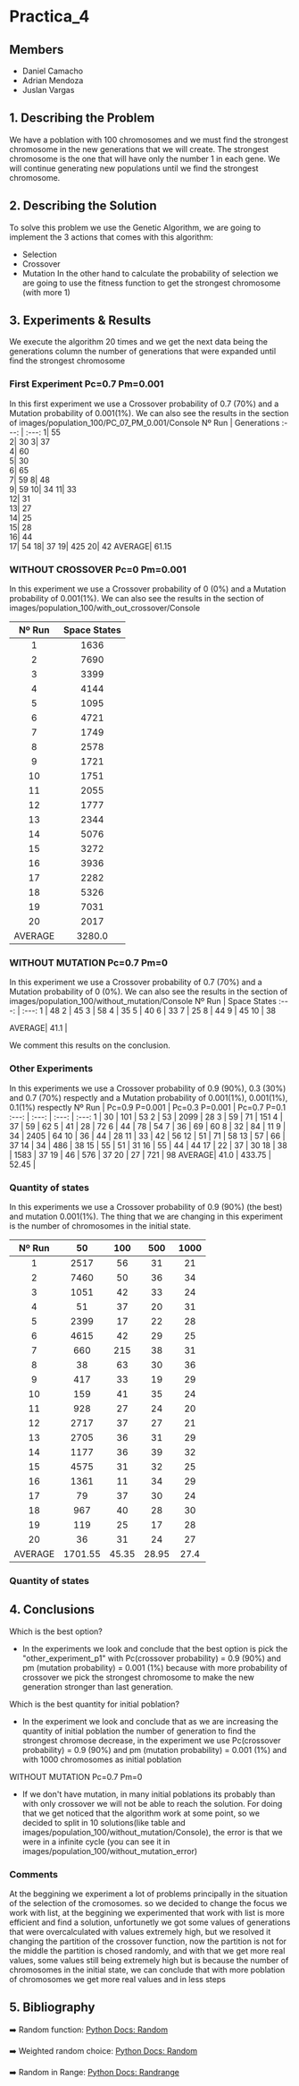 # Practica_4
## Members

- Daniel Camacho
- Adrian Mendoza
- Juslan Vargas

## 1. Describing the Problem
We have a poblation with 100 chromosomes and we must find the strongest chromosome in the new generations that we will create. The strongest chromosome is the one that will have only the number 1 in each gene. We will continue generating new populations until we find the strongest chromosome.

## 2. Describing the Solution
To solve this problem we use the Genetic Algorithm, we are going to implement the 3 actions that comes with this algorithm:
- Selection
- Crossover
- Mutation
In the other hand to calculate the probability of selection we are going to use the fitness function to get the strongest chromosome (with more 1)
## 3. Experiments & Results

We execute the algorithm 20 times and we get the next data being the generations column the number of generations that were expanded until find the strongest chromosome
### First Experiment Pc=0.7 Pm=0.001
In this first experiment we use a Crossover probability of 0.7 (70%) and a Mutation probability of 0.001(1%). We can also  see the results in the section of images/population_100/PC_07_PM_0.001/Console
Nº Run | Generations
:---: | :---: 
1| 55  
2| 30 
3| 37  
4| 60  
5| 30  
6| 65  
7| 59 
8| 48  
9| 59 
10| 34 
11| 33  
12| 31  
13| 27  
14| 25  
15| 28  
16| 44  
17| 54 
18| 37 
19| 425 
20| 42 
AVERAGE| 61.15  
### WITHOUT CROSSOVER Pc=0 Pm=0.001
In this experiment we use a Crossover probability of 0 (0%) and a Mutation probability of 0.001(1%). We can also  see the results in the section of images/population_100/with_out_crossover/Console

Nº Run | Space States 
:---: | :---: 
1 | 1636
2 | 7690
3 | 3399
4 | 4144
5 | 1095
6 | 4721
7 | 1749
8 | 2578
9 | 1721
10 | 1751
11 | 2055
12 | 1777
13 | 2344
14 | 5076
15 | 3272
16 | 3936
17 | 2282
18 | 5326
19 | 7031
20 | 2017
AVERAGE| 3280.0   |
### WITHOUT MUTATION Pc=0.7 Pm=0
In this experiment we use a Crossover probability of 0.7 (70%) and a Mutation probability of 0 (0%). We can also  see the results in the section of images/population_100/without_mutation/Console
Nº Run | Space States 
:---: | :---: 
1 | 48
2 | 45
3 | 58
4 | 35
5 | 40
6 | 33
7 | 25
8 | 44
9 | 45
10 | 38

AVERAGE|  41.1  |

We comment this results on the conclusion.

### Other Experiments
In this experiments we use a Crossover probability of 0.9 (90%), 0.3 (30%) and 0.7 (70%)  respectly and a Mutation probability of 0.001(1%), 0.001(1%), 0.1(1%) respectly
Nº Run | Pc=0.9 P=0.001  | Pc=0.3 P=0.001 | Pc=0.7 P=0.1
:---: | :---:  | :---:  | :---: 
1 | 30 | 101 | 53
2 | 53 | 2099 | 28
3 | 59 | 71 | 151
4 | 37 | 59 | 62
5 | 41 | 28 | 72
6 | 44 | 78 | 54
7 | 36 | 69 | 60
8 | 32 | 84 | 11
9 | 34 | 2405 | 64
10 | 36 | 44 | 28
11 | 33 | 42 | 56
12 | 51 | 71 | 58
13 | 57 | 66 | 37
14 | 34 | 486 | 38
15 | 55 | 51 | 31
16 | 55 | 44 | 44
17 | 22 | 37 | 30
18 | 38 | 1583 | 37
19 | 46 | 576 | 37
20 | 27 | 721 | 98
AVERAGE| 41.0   | 433.75  |  52.45 |

### Quantity of states
In this experiments we use a Crossover probability of 0.9 (90%) (the best) and mutation 0.001(1%). The thing that we are changing in this experiment is the number of chromosomes in the initial state.

Nº Run | 50  | 100 | 500  | 1000
:---: | :---:  | :---:  |  :---: | :---: 
1 | 2517 | 56 | 31 | 21
2 | 7460 | 50 | 36 | 34
3 | 1051 | 42 | 33 | 24
4 | 51 | 37 | 20 | 31
5 | 2399 | 17 | 22 | 28
6 | 4615 | 42 | 29 | 25
7 | 660 | 215 | 38 | 31
8 | 38 | 63 | 30 | 36
9 | 417 | 33 | 19 | 29
10 | 159 | 41 | 35 | 24
11 | 928 | 27 | 24 | 20
12 | 2717 | 37 | 27 | 21
13 | 2705 | 36 | 31 | 29
14 | 1177 | 36 | 39 | 32
15 | 4575 | 31 | 32 | 25
16 | 1361 | 11 | 34 | 29
17 | 79 | 37 | 30 | 24
18 | 967 | 40 | 28 | 30
19 | 119 | 25 | 17 | 28
20 | 36 | 31 | 24 | 27
AVERAGE| 1701.55 | 45.35  | 28.95  | 27.4

### Quantity of states

## 4. Conclusions

Which is the best option?
- In the experiments we look and conclude that the best option is pick the "other_experiment_p1" with Pc(crossover probability) = 0.9 (90%) and pm (mutation probability) = 0.001 (1%) because with more probability of crossover we pick the strongest chromosome to make the new generation stronger than last generation.

Which is the best quantity for initial poblation?
- In the experiment we look and conclude that as we are increasing the quantity of initial poblation the number of  generation to find the strongest chromose decrease, in the experiment we use  Pc(crossover probability) = 0.9 (90%) and pm (mutation probability) = 0.001 (1%) and with 1000 chromosomes as initial poblation

WITHOUT MUTATION Pc=0.7 Pm=0
- If we don't have mutation, in many initial poblations its probably than with only crossover we will not be able to reach the solution. For doing that we get noticed that the algorithm work at some point, so we decided to split in 10 solutions(like table and images/population_100/without_mutation/Console), the error is that we were in a infinite cycle (you can see it  in images/population_100/without_mutation_error)

### Comments

At the beggining we experiment a lot of problems principally in the situation of the selection of the cromosomes. so we decided to change the focus we work with list, at the beggining we experimented that work with list is more efficient and find a solution, unfortunetly we got some values of generations that were overcalculated with values extremely high, but we resolved it changing the partition of the crossover function, now the partition is not for the middle the partition is chosed randomly, and with that we get more real values, some values still being extremely high but is because the number of chromosomes in the initial state, we can conclude that with more poblation of chromosomes we get more real values and in less steps


## 5. Bibliography

➡️  Random function: [Python Docs: Random][random]

➡️  Weighted random choice: [Python Docs: Random][random]

➡️  Random in Range: [Python Docs: Randrange][random_range]



[random]: https://docs.python.org/3/library/random.html

[random_range]: https://docs.python.org/3/library/random.html#random.randrange



